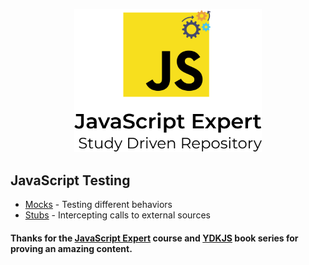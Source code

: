<p align="center">
  <img src="./.github/docs/logo.png" width="300">
</p>

## JavaScript Testing
- [Mocks](https://github.com/LauraBeatris/javascript-expert/tree/main/tests-module/1-mocks) - Testing different behaviors 
- [Stubs](https://github.com/LauraBeatris/javascript-expert/tree/main/tests-module/2-stubs) - Intercepting calls to external sources

#### Thanks for the [JavaScript Expert](https://javascriptexpert.com.br/lc_jse_out20_matriculas_abertas) course and [YDKJS](https://github.com/getify/You-Dont-Know-JS) book series for proving an amazing content.